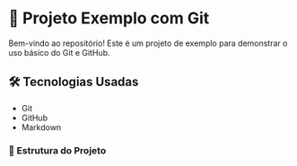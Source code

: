 # 🚀 Projeto Exemplo com Git

Bem-vindo ao repositório! Este é um projeto de exemplo para demonstrar o uso básico do Git e GitHub.

## 🛠 Tecnologias Usadas

- Git
- GitHub
- Markdown

### 📁 Estrutura do Projeto
